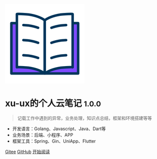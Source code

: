 <!-- 封面配置 _coverpage.md -->

![logo](_media/cover.svg)

# xu-ux的个人云笔记 <small>1.0.0</small>

> 记载工作中遇到的异常，业务处理，知识点总结，框架和环境搭建等等

- 开发语言：Golang、Javascript、Java、Dart等
- 业务场景：后端、小程序、APP
- 框架工具：Spring、Gin、UniApp、Flutter

[Gitee](https://gitee.com/xuo-oux)
[GitHub](https://github.com/xu-ux)
[开始阅读](#🧙♂%ef%b8%8f主页简介)